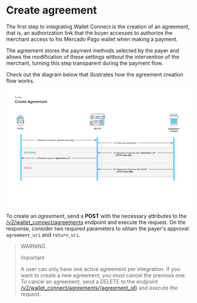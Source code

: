 # Create agreement 

The first step to integrating Wallet Connect is the creation of an agreement, that is, an authorization link that the buyer accesses to authorize the merchant access to his Mercado Pago wallet when making a payment. 

The agreement stores the payment methods selected by the payer and allows the modification of these settings without the intervention of the merchant, turning this step transparent during the payment flow.

Check out the diagram below that illustrates how the agreement creation flow works.

![Create agreement](/images/wallet-connect/new-create-agreement.en.png)

To create an _agreement_, send a **POST** with the necessary attributes to the [/v2/wallet_connect/agreements](/developers/en/reference/wallet_connect/_wallet_connect_agreements/post) endpoint and execute the request. On the response, consider two required parameters to obtain the payer's approval: `agreement_uri` and `return_uri`.


> WARNING
>
> Important
>
> A user can only have one active agreement per integration. If you want to create a new agreement, you must cancel the previous one. To cancel an agreement, send a DELETE to the endpoint [/v2/wallet_connect/agreements/{agreement_id}](/developers/en/reference/wallet_connect/_wallet_connect_agreements_agreement_id/delete) and execute the request.

